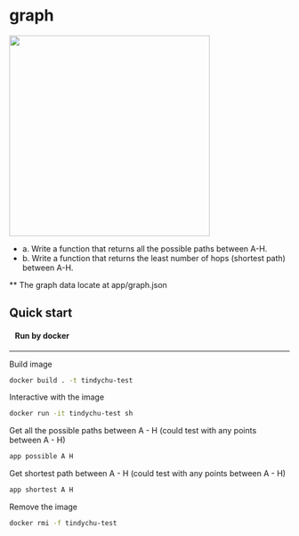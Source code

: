 # graph

<img width="360px" src="https://github.com/tindyChu/graph/blob/main/graph.png">

- a. Write a function that returns all the possible paths between A­-H.
- b. Write a function that returns the least number of hops (shortest path) between A­-H.

** The graph data locate at app/graph.json
## Quick start

#### &nbsp;&nbsp;&nbsp;Run by docker

---

Build image

```sh
docker build . -t tindychu-test
```

Interactive with the image

```sh
docker run -it tindychu-test sh
```

Get all the possible paths between A - H (could test with any points between A - H)

```sh
app possible A H
```

Get shortest path between A - H (could test with any points between A - H)

```sh
app shortest A H
```

Remove the image

```sh
docker rmi -f tindychu-test
```
